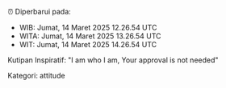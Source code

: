⏰ Diperbarui pada:
- WIB: Jumat, 14 Maret 2025 12.26.54 UTC
- WITA: Jumat, 14 Maret 2025 13.26.54 UTC
- WIT: Jumat, 14 Maret 2025 14.26.54 UTC

Kutipan Inspiratif:
"I am who I am, Your approval is not needed"


Kategori: attitude

